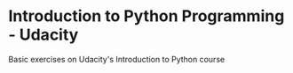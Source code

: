 # Introduction to Python Programming - Udacity
Basic exercises on Udacity's Introduction to Python course
